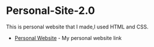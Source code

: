 # Personal-Site-2.0

This is personal website that I made,I used HTML and CSS.

* [Personal Website](https://nath3010.github.io/Personal-Site-2.0/) - My personal website link
